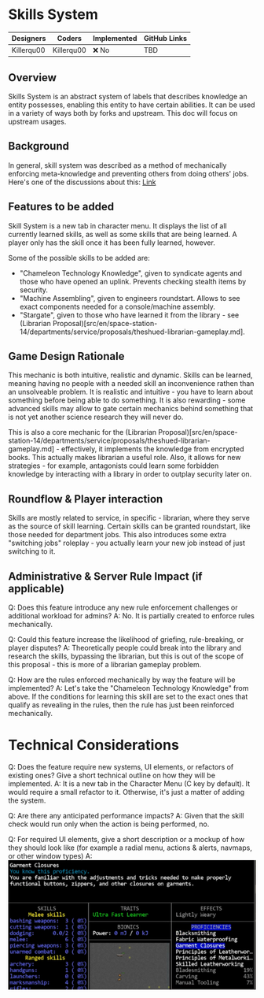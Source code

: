 # Skills System

| Designers | Coders | Implemented | GitHub Links |
|---|---|---|---|
| Killerqu00 | Killerqu00 | :x: No | TBD |

## Overview

Skills System is an abstract system of labels that describes knowledge an entity possesses, enabling this entity to have certain abilities. It can be used in a variety of ways both by forks and upstream. This doc will focus on upstream usages.

## Background

In general, skill system was described as a method of mechanically enforcing meta-knowledge and preventing others from doing others' jobs. Here's one of the discussions about this: [Link](https://discord.com/channels/310555209753690112/1008709214006427689/1298684771504754791)

## Features to be added

Skill System is a new tab in character menu. It displays the list of all currently learned skills, as well as some skills that are being learned. A player only has the skill once it has been fully learned, however.

Some of the possible skills to be added are:
- "Chameleon Technology Knowledge", given to syndicate agents and those who have opened an uplink. Prevents checking stealth items by security.
- "Machine Assembling", given to engineers roundstart. Allows to see exact components needed for a console/machine assembly.
- "Stargate", given to those who have learned it from the library - see (Librarian Proposal)[src/en/space-station-14/departments/service/proposals/theshued-librarian-gameplay.md].

## Game Design Rationale

This mechanic is both intuitive, realistic and dynamic. Skills can be learned, meaning having no people with a needed skill an inconvenience rathen than an unsolveable problem. It is realistic and intuitive - you have to learn about something before being able to do something. It is also rewarding - some advanced skills may allow to gate certain mechanics behind something that is not yet another science research they will never do.

This is also a core mechanic for the (Librarian Proposal)[src/en/space-station-14/departments/service/proposals/theshued-librarian-gameplay.md] - effectively, it implements the knowledge from encrypted books. This actually makes librarian a useful role. Also, it allows for new strategies - for example, antagonists could learn some forbidden knowledge by interacting with a library in order to outplay security later on.

## Roundflow & Player interaction

Skills are mostly related to service, in specific - librarian, where they serve as the source of skill learning. Certain skills can be granted roundstart, like those needed for department jobs. This also introduces some extra "switching jobs" roleplay - you actually learn your new job instead of just switching to it.

## Administrative & Server Rule Impact (if applicable)

Q: Does this feature introduce any new rule enforcement challenges or additional workload for admins?
A: No. It is partially created to enforce rules mechanically.

Q: Could this feature increase the likelihood of griefing, rule-breaking, or player disputes?
A: Theoretically people could break into the library and research the skills, bypassing the librarian, but this is out of the scope of this proposal - this is more of a librarian gameplay problem.

Q: How are the rules enforced mechanically by way the feature will be implemented?
A: Let's take the "Chameleon Technology Knowledge" from above. If the conditions for learning this skill are set to the exact ones that qualify as revealing in the rules, then the rule has just been reinforced mechanically.

# Technical Considerations

Q: Does the feature require new systems, UI elements, or refactors of existing ones? Give a short technical outline on how they will be implemented.
A: It is a new tab in the Character Menu (C key by default). It would require a small refactor to it. Otherwise, it's just a matter of adding the system.

Q: Are there any anticipated performance impacts?
A: Given that the skill check would run only when the action is being performed, no.

Q: For required UI elements, give a short description or a mockup of how they should look like (for example a radial menu, actions & alerts, navmaps, or other window types)
A: ![Here is an example of the similar UI element in C:DDA, called "Proficiencies".](src/en/assets/images/proposals/cdda-proficiencies.png)
